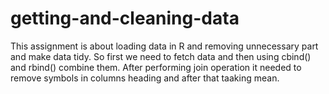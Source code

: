 # getting-and-cleaning-data
This assignment is about loading data in R and removing unnecessary part and make data tidy. So first we need to fetch data and then using cbind() and rbind() combine them. After performing join operation it needed to remove symbols in columns heading and after that taaking mean.
